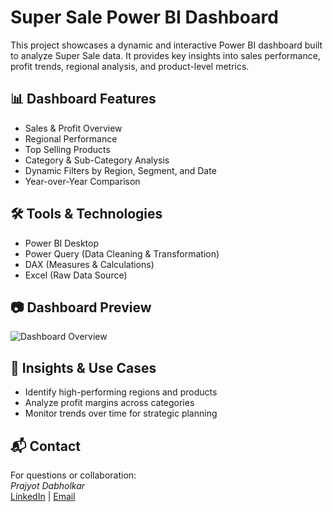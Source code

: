# Super Sale Power BI Dashboard

This project showcases a dynamic and interactive Power BI dashboard built to analyze Super Sale data. It provides key insights into sales performance, profit trends, regional analysis, and product-level metrics.

## 📊 Dashboard Features

- Sales & Profit Overview
- Regional Performance
- Top Selling Products
- Category & Sub-Category Analysis
- Dynamic Filters by Region, Segment, and Date
- Year-over-Year Comparison

## 🛠 Tools & Technologies

- Power BI Desktop
- Power Query (Data Cleaning & Transformation)
- DAX (Measures & Calculations)
- Excel (Raw Data Source)

## 📷 Dashboard Preview

![Dashboard Overview](https://github.com/user-attachments/assets/d0272975-a703-4cd5-9d0e-f79c0860e393)

## 📌 Insights & Use Cases

- Identify high-performing regions and products
- Analyze profit margins across categories
- Monitor trends over time for strategic planning

## 📬 Contact

For questions or collaboration:  
*Prajyot Dabholkar*  
[LinkedIn](https://www.linkedin.com/in/YOUR-LINK) | [Email](mailto:your.email@example.com)
